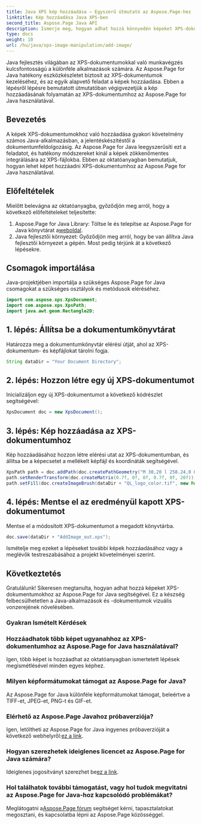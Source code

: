 ```yaml
---
title: Java XPS kép hozzáadása – Egyszerű útmutató az Aspose.Page-hez
linktitle: Kép hozzáadása Java XPS-ben
second_title: Aspose.Page Java API
description: Ismerje meg, hogyan adhat hozzá könnyedén képeket XPS-dokumentumokhoz Java nyelven az Aspose.Page segítségével. Növelje dokumentumfeldolgozását ezzel a lépésről-lépésre szóló útmutatóval.
type: docs
weight: 10
url: /hu/java/xps-image-manipulation/add-image/
---
```

Java fejlesztés világában az XPS-dokumentumokkal való munkavégzés kulcsfontosságú a különféle alkalmazások számára. Az Aspose.Page for Java hatékony eszközkészletet biztosít az XPS-dokumentumok kezeléséhez, és az egyik alapvető feladat a képek hozzáadása. Ebben a lépésről lépésre bemutatott útmutatóban végigvezetjük a kép hozzáadásának folyamatán az XPS-dokumentumhoz az Aspose.Page for Java használatával.
## Bevezetés
A képek XPS-dokumentumokhoz való hozzáadása gyakori követelmény számos Java-alkalmazásban, a jelentéskészítéstől a dokumentumfeldolgozásig. Az Aspose.Page for Java leegyszerűsíti ezt a feladatot, és hatékony módszereket kínál a képek zökkenőmentes integrálására az XPS-fájlokba. Ebben az oktatóanyagban bemutatjuk, hogyan lehet képet hozzáadni XPS-dokumentumhoz az Aspose.Page for Java használatával.
## Előfeltételek
Mielőtt belevágna az oktatóanyagba, győződjön meg arról, hogy a következő előfeltételeket teljesítette:
1.  Aspose.Page for Java Library: Töltse le és telepítse az Aspose.Page for Java könyvtárat a[weboldal](https://releases.aspose.com/page/java/).
2. Java fejlesztői környezet: Győződjön meg arról, hogy be van állítva Java fejlesztői környezet a gépén.
Most pedig térjünk át a következő lépésekre.
## Csomagok importálása
Java-projektjében importálja a szükséges Aspose.Page for Java csomagokat a szükséges osztályok és metódusok eléréséhez.
```java
import com.aspose.xps.XpsDocument;
import com.aspose.xps.XpsPath;
import java.awt.geom.Rectangle2D;
```
## 1. lépés: Állítsa be a dokumentumkönyvtárat
Határozza meg a dokumentumkönyvtár elérési útját, ahol az XPS-dokumentum- és képfájlokat tárolni fogja.
```java
String dataDir = "Your Document Directory";
```
## 2. lépés: Hozzon létre egy új XPS-dokumentumot
Inicializáljon egy új XPS-dokumentumot a következő kódrészlet segítségével:
```java
XpsDocument doc = new XpsDocument();
```
## 3. lépés: Kép hozzáadása az XPS-dokumentumhoz
Kép hozzáadásához hozzon létre elérési utat az XPS-dokumentumban, és állítsa be a képecsetet a mellékelt képfájl és koordináták segítségével.
```java
XpsPath path = doc.addPath(doc.createPathGeometry("M 30,20 l 258.24,0 0,56.64 -258.24,0 Z"));
path.setRenderTransform(doc.createMatrix(0.7f, 0f, 0f, 0.7f, 0f, 20f));
path.setFill(doc.createImageBrush(dataDir + "QL_logo_color.tif", new Rectangle2D.Double(0f, 0f, 258.24f, 56.64f), new Rectangle2D.Double(50f, 20f, 193.68f, 42.48f)));
```
## 4. lépés: Mentse el az eredményül kapott XPS-dokumentumot
Mentse el a módosított XPS-dokumentumot a megadott könyvtárba.
```java
doc.save(dataDir + "AddImage_out.xps");
```
Ismételje meg ezeket a lépéseket további képek hozzáadásához vagy a meglévők testreszabásához a projekt követelményei szerint.
## Következtetés
Gratulálunk! Sikeresen megtanulta, hogyan adhat hozzá képeket XPS-dokumentumokhoz az Aspose.Page for Java segítségével. Ez a készség felbecsülhetetlen a Java-alkalmazások és -dokumentumok vizuális vonzerejének növelésében.
### Gyakran Ismételt Kérdések
### Hozzáadhatok több képet ugyanahhoz az XPS-dokumentumhoz az Aspose.Page for Java használatával?
Igen, több képet is hozzáadhat az oktatóanyagban ismertetett lépések megismétlésével minden egyes képhez.
### Milyen képformátumokat támogat az Aspose.Page for Java?
Az Aspose.Page for Java különféle képformátumokat támogat, beleértve a TIFF-et, JPEG-et, PNG-t és GIF-et.
### Elérhető az Aspose.Page Javahoz próbaverziója?
 Igen, letöltheti az Aspose.Page for Java ingyenes próbaverzióját a következő webhelyről:[ez a link](https://releases.aspose.com/).
### Hogyan szerezhetek ideiglenes licencet az Aspose.Page for Java számára?
 Ideiglenes jogosítványt szerezhet be[ez a link](https://purchase.aspose.com/temporary-license/).
### Hol találhatok további támogatást, vagy hol tudok megvitatni az Aspose.Page for Java-hoz kapcsolódó problémákat?
 Meglátogatni a[Aspose.Page fórum](https://forum.aspose.com/c/page/39) segítséget kérni, tapasztalatokat megosztani, és kapcsolatba lépni az Aspose.Page közösséggel.